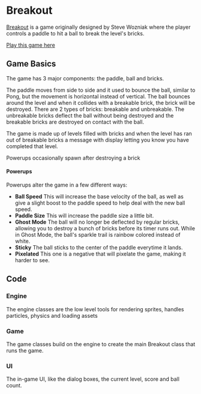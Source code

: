 # Breakout

[Breakout](https://en.wikipedia.org/wiki/Breakout_(video_game)) is a game originally designed by Steve Wozniak where the player controls a paddle to hit a ball to break the level's bricks.

[Play this game here](https://jumballaya.github.io/Breakout-WebGL2)

## Game Basics
The game has 3 major components: the paddle, ball and bricks.

The paddle moves from side to side and it used to bounce the ball, similar to Pong, but the movement is horizontal instead of vertical.
The ball bounces around the level and when it collides with a breakable brick, the brick will be destroyed.
There are 2 types of bricks: breakable and unbreakable. The unbreakable bricks deflect the ball without being destroyed and the breakable bricks are destroyed on contact with the ball.

The game is made up of levels filled with bricks and when the level has ran out of breakable bricks a message with display letting you know you have completed that level.

Powerups occasionally spawn after destroying a brick

#### Powerups
Powerups alter the game in a few different ways:
 - **Ball Speed** This will increase the base velocity of the ball, as well as give a slight boost to the paddle speed to help deal with the new ball speed.
 - **Paddle Size** This will increase the paddle size a little bit.
 - **Ghost Mode** The ball will no longer be deflected by regular bricks, allowing you to destroy a bunch of bricks before its timer runs out. While in Ghost Mode, the ball's sparkle trail is rainbow colored instead of white.
 - **Sticky** The ball sticks to the center of the paddle everytime it lands.
 - **Pixelated** This one is a negative that will pixelate the game, making it harder to see.


## Code

### Engine
The engine classes are the low level tools for rendering sprites, handles particles, physics and loading assets

### Game
The game classes build on the engine to create the main Breakout class that runs the game.

### UI
The in-game UI, like the dialog boxes, the current level, score and ball count.
